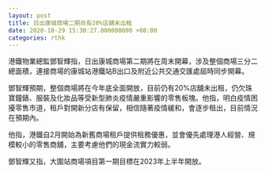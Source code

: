 ```yaml
---
layout: post
title: 日出康城商場二期尚有20%店舖未出租
date: 2020-10-29 15:30:27.000000000 +08:00
categories: rthk
---
```


港鐵物業總監鄧智輝指，日出康城商場第二期將在周末開幕，涉及整個商場三分二總面積，連接商場的康城站港鐵站B出口及附近公共交通交匯處屆時同步開幕。

鄧智輝預期，整個商場將在今年底全面開放，目前仍有20%店舖未出租，仍欠珠寶鐘錶、服裝及化妝品等受新型肺炎疫情嚴重影響的零售板塊。他指，明白疫情困擾零售市道，租戶對開新分店有保留，相信隨著疫情緩和，會逐步租出，目前情況在預期內。

他指，港鐵自2月開始為新舊商場租戶提供租務優惠，並會優先處理港人經營、規模較小的零售商舖，主要考慮他們的現金流實力較弱。

鄧智輝又指，大圍站商場項目第一期目標在2023年上半年開放。
